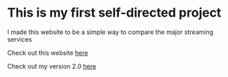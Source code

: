 # This is my first self-directed project
I made this website to be a simple way to compare the major streaming services

Check out this website [here](https://streaming-services-v-1.netlify.app/)

Check out my version 2.0 [here](https://github.com/timdavidharris/streaming-services_2.0)
